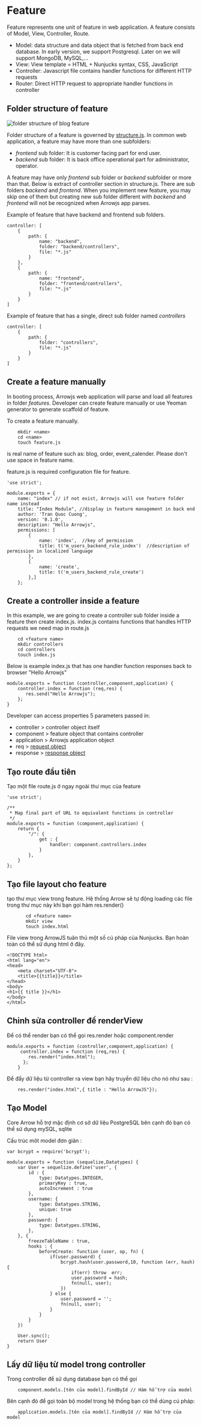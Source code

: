 Feature
========================
Feature represents one unit of feature in web application. A feature consists of Model, View, Controller, Route.

- Model: data structure and data object that is fetched from back end database. In early version, we support Postgresql. Later on we will support MongoDB, MySQL,...
- View: View template = HTML + Nunjucks syntax, CSS, JavaScript
- Controller: Javascript file contains handler functions for different HTTP requests
- Router: Direct HTTP request to appropriate handler functions in controller


## Folder structure of feature
![folder structure of blog feature](./img/folder_feature.jpg)

Folder structure of a feature is governed by [structure.js](./structure.md). In common web application, a feature may have more than one subfolders: 

- *frontend* sub folder: It is customer facing part for end user.
- *backend* sub folder: It is back office operational part for administrator, operator.

A feature may have only *frontend* sub folder or *backend* subfolder or more than that. Below is extract of controller section in structure.js. There are sub folders *backend* and *frontend*. When you implement new feature, you may skip one of them but creating new sub folder different with *backend* and *frontend* will not be recognized when Arrowjs app parses.

Example of feature that have backend and frontend sub folders.

```
controller: [
    {
        path: {
            name: "backend",
            folder: "backend/controllers",
            file: "*.js"
        }
    },
    {
        path: {
            name: "frontend",
            folder: "frontend/controllers",
            file: "*.js"
        }
    }
]
```

Example of feature that has a single, direct sub folder named *controllers*

```
controller: [
    {
        path: {     
            folder: "controllers",
            file: "*.js"
        }
    }    
]
```


## Create a feature manually
In booting process, Arrowjs web application will parse and load all features in folder *features*. Developer can create feature manually or use Yeoman generator to generate scaffold of feature.

To create a feature manually.

```
    mkdir <name>
    cd <name>
    touch feature.js
```
<name> is real name of feature such as: blog, order, event_calender. Please don't use space in feature name.

feature.js is required configuration file for feature.

```
'use strict';

module.exports = {
    name: "index" // if not exist, Arrowjs will use feature folder name instead
    title: "Index Module", //display in feature management in back end
    author: 'Tran Quoc Cuong', 
    version: '0.1.0',
    description: "Hello Arrowjs",
    permissions: [
        {
            name: 'index',  //key of permission
            title: t('m_users_backend_rule_index')  //description of permission in localized language
        },
        {
            name: 'create',
            title: t('m_users_backend_rule_create')
        },] 
    };

```



## Create a controller inside a feature
In this example, we are going to create a controller sub folder inside a feature then create index.js. index.js contains functions that handles HTTP requests we need map in route.js

```
    cd <feature name>
    mkdir controllers
    cd controllers
    touch index.js
```

Below is example index.js that has one handler function responses back to browser "Hello Arrowjs"

```
module.exports = function (controller,component,application) {
    controller.index = function (req,res) {
       res.send("Hello Arrowjs");
    };
}
```
Developer can access properties 5 parameters passed in:

- controller > controller object itself
- component > feature object that contains controller
- application > Arrowjs application object
- req > [request object](http://expressjs.com/api.html#req)
- response > [response object](http://expressjs.com/api.html#res)

## Tạo route đầu tiên

Tạo một file route.js ở ngay ngoài thư mục của feature
```
'use strict';

/**
 * Map final part of URL to equivalent functions in controller
 */
module.exports = function (component,application) {
    return {
        "/": {
            get : {
                handler: component.controllers.index
            }
        },
    }
};
```

## Tạo file layout cho feature

tạo thư mục view trong feature. Hệ thống Arrow sẽ tự động loading các file trong thư mục này khi bạn gọi hàm res.render()

``` 
       cd <feature name>
       mkdir view
       touch index.html

```
File view trong ArrowJS tuân thủ một số cú pháp của Nunjucks. Bạn hoàn toàn có thể sử dụng html ở đây.

```
<!DOCTYPE html>
<html lang="en">
<head>
    <meta charset="UTF-8">
    <title>{{title}}</title>
</head>
<body>
<h1>{{ title }}</h1>
</body>
</html>
```

## Chỉnh sửa controller để renderView
Để có thể render bạn có thể gọi res.render hoặc component.render

```
module.exports = function (controller,component,application) {
     controller.index = function (req,res) {
        res.render("index.html");
      };
    }
```

Để đẩy dữ liệu từ controller ra view bạn hãy truyền dữ liệu cho nó như sau :

```
    res.render("index.html",{ title : "Hello ArrowJS"});
```

## Tạo Model

Core Arrow hỗ trợ mặc định cơ sở dữ liệu PostgreSQL bên cạnh đó bạn có thể sử dụng mySQL, sqlite

Cấu trúc môt model đơn giản :

```
var bcrypt = require('bcrypt');

module.exports = function (sequelize,Datatypes) {
    var User = sequelize.define('user', {
        id : {
            type: Datatypes.INTEGER,
            primaryKey : true,
            autoIncrement : true
        },
        username: {
            type: Datatypes.STRING,
            unique: true
        },
        password: {
            type: Datatypes.STRING,
        },
    }, {
        freezeTableName : true,
        hooks : {
            beforeCreate: function (user, op, fn) {
                if(user.password) {
                    bcrypt.hash(user.password,10, function (err, hash) {
                        if(err) throw  err;
                        user.password = hash;
                        fn(null, user);
                    })
                } else {
                    user.password = '';
                    fn(null, user);
                }
            }
        }
    })

    User.sync();
    return User
}
```

## Lấy dữ liệu từ model trong controller

Trong controller để sử dụng database bạn có thể gọi 
```
    component.models.[tên của model].findById // Hàm hỗ trợ của model
```

Bên cạnh đó để gọi toàn bộ model trong hệ thống bạn có thể dùng cú pháp:

```
    application.models.[tên của model].findById // Hàm hỗ trợ của model
```

